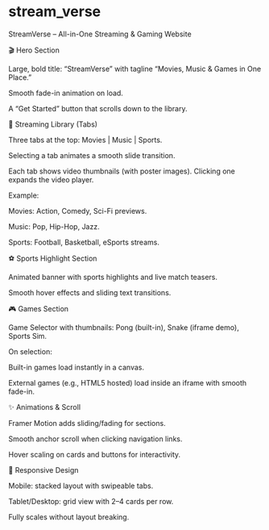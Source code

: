 # stream_verse
StreamVerse – All-in-One Streaming & Gaming Website

🎬 Hero Section

Large, bold title: “StreamVerse” with tagline “Movies, Music & Games in One Place.”

Smooth fade-in animation on load.

A “Get Started” button that scrolls down to the library.

🎥 Streaming Library (Tabs)

Three tabs at the top: Movies | Music | Sports.

Selecting a tab animates a smooth slide transition.

Each tab shows video thumbnails (with poster images). Clicking one expands the video player.

Example:

Movies: Action, Comedy, Sci-Fi previews.

Music: Pop, Hip-Hop, Jazz.

Sports: Football, Basketball, eSports streams.

⚽ Sports Highlight Section

Animated banner with sports highlights and live match teasers.

Smooth hover effects and sliding text transitions.

🎮 Games Section

Game Selector with thumbnails: Pong (built-in), Snake (iframe demo), Sports Sim.

On selection:

Built-in games load instantly in a canvas.

External games (e.g., HTML5 hosted) load inside an iframe with smooth fade-in.

✨ Animations & Scroll

Framer Motion adds sliding/fading for sections.

Smooth anchor scroll when clicking navigation links.

Hover scaling on cards and buttons for interactivity.

📱 Responsive Design

Mobile: stacked layout with swipeable tabs.

Tablet/Desktop: grid view with 2–4 cards per row.

Fully scales without layout breaking.
